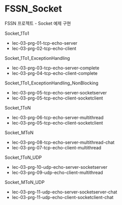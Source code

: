 # FSSN_Socket
FSSN 프로젝트 - Socket 예제 구현

Socket_1To1
 -  lec-03-prg-01-tcp-echo-server
 -  lec-03-prg-02-tcp-echo-client

Socket_1To1_ExceptionHandling
 - lec-03-prg-03-tcp-echo-server-complete
 - lec-03-prg-04-tcp-echo-client-complete

Socket_1To1_ExceptionHandling_NonBlocking
 - lec-03-prg-05-tcp-echo-server-socketserver
 - lec-03-prg-05-tcp-echo-client-socketclient

Socket_1ToN
 - lec-03-prg-06-tcp-echo-server-multithread
 - lec-03-prg-05-tcp-echo-client-socketclient

Socket_MToN
 - lec-03-prg-08-tcp-echo-server-multithread-chat
 - lec-03-prg-07-tcp-echo-client-multithread

Socket_1ToN_UDP
 - lec-03-prg-10-udp-echo-server-socketserver
 - lec-03-prg-09-udp-echo-client-multithread

Socket_MToN_UDP
 - lec-03-prg-11-udp-echo-server-socketserver-chat
 - lec-03-prg-11-udp-echo-client-socketclient-chat
